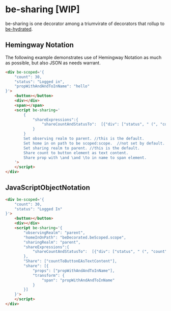 # be-sharing [WIP]

be-sharing is one decorator among a triumvirate of decorators that rollup to [be-hydrated](https://github.com/bahrus/be-hydrated).

## Hemingway Notation

The following example demonstrates use of Hemingway Notation as much as possible, but also JSON as needs warrant.

```html
<div be-scoped='{
    "count": 30,
    "status": "Logged in",
    "propWithAndAndToInName": "hello"
}'>
    <button></button>
    <div></div>
    <span></span>
    <script be-sharing='
        {        
            "shareExpressions":{
                "shareCountAndStatusTo":  [{"div": ["status", " (", "count", " times)"]}]
            }
        }
        Set observing realm to parent. //this is the default.
        Set home in on path to be scoped:scope.  //not set by default.  Special intervention for properties that start with be[space]
        Set sharing realm to parent. //this is the default.
        Share count to button element as text content.
        Share prop with \and \and \to in name to span element.
    '>
    </script>
</div>
```

## JavaScriptObjectNotation

```html
<div be-scoped='{
    "count": 30,
    "status": "Logged In"
}'>
    <button></button>
    <div></div>
    <script be-sharing='{
        "observingRealm": "parent",
        "homeInOnPath": "beDecorated.beScoped.scope",
        "sharingRealm": "parent",
        "shareExpressions":{
            "shareCountAndStatusTo":  [{"div": ["status", " (", "count", " times)"]}]
        },
        "Share": ["countToButtonEAsTextContent"],
        "share": [{
            "props": ["propWithAndAndToInName"],
            "transform": {
                "span": "propWithAndAndToInName"
            }
        }]
    }'>
    </script>
</div>
```


